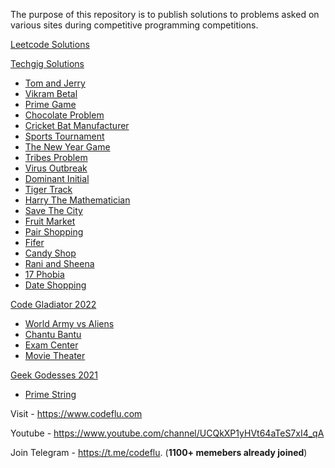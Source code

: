 
The purpose of this repository is to publish solutions to problems asked on various sites during competitive programming competitions.

[Leetcode Solutions](https://github.com/code-flu/problems/tree/main/leetcode)


[Techgig Solutions](https://github.com/code-flu/problems/tree/main/techgig)
 - [Tom and Jerry](https://github.com/code-flu/problems/tree/main/techgig/tom_and_jerry)
 - [Vikram Betal](https://github.com/code-flu/problems/tree/main/techgig/vikram_betal)
 - [Prime Game](https://github.com/code-flu/problems/tree/main/techgig/prime_game)
 - [Chocolate Problem](https://github.com/code-flu/problems/tree/main/techgig/chocolate_problem)
 - [Cricket Bat Manufacturer](https://github.com/code-flu/problems/tree/main/techgig/cricket_bat_manufacturer)
 - [Sports Tournament](https://github.com/code-flu/problems/tree/main/techgig/sports_tournament)
 - [The New Year Game](https://github.com/code-flu/problems/tree/main/techgig/the_new_year_game)
 - [Tribes Problem](https://github.com/code-flu/problems/tree/main/techgig/tribes_problem)
 - [Virus Outbreak](https://github.com/code-flu/problems/tree/main/techgig/virus_outbreak)
 - [Dominant Initial](https://github.com/code-flu/problems/tree/main/techgig/dominant_initial)
 - [Tiger Track](https://github.com/code-flu/problems/tree/main/techgig/tiger_track)
 - [Harry The Mathematician](https://github.com/code-flu/problems/tree/main/techgig/harry_the_mathematician)
 - [Save The City](https://github.com/code-flu/problems/tree/main/techgig/save_the_city)
 - [Fruit Market](https://github.com/code-flu/problems/tree/main/techgig/fruit_market)
 - [Pair Shopping](https://github.com/code-flu/problems/tree/main/techgig/pair_shopping)
 - [Fifer](https://github.com/code-flu/problems/tree/main/techgig/fifer)
 - [Candy Shop](https://github.com/code-flu/problems/tree/main/techgig/candy%20shop)
 - [Rani and Sheena](https://github.com/code-flu/problems/tree/main/techgig/rani_and_sheena)
 - [17 Phobia](https://github.com/code-flu/problems/tree/main/techgig/17_phobia)
-  [Date Shopping](https://github.com/code-flu/problems/tree/main/techgig/date_shopping)

[Code Gladiator 2022](https://github.com/code-flu/problems/tree/main/code-gladiator-2022) 
 - [World Army vs Aliens](https://github.com/code-flu/problems/tree/main/code-gladiator-2022/world_army_vs_aliens)
 - [Chantu Bantu](https://github.com/code-flu/problems/tree/main/code-gladiator-2022/chantu_bantu)
 - [Exam Center](https://github.com/code-flu/problems/tree/main/code-gladiator-2022/exam_center)
 - [Movie Theater](https://github.com/code-flu/problems/tree/main/code-gladiator-2022/movie_theater)

[Geek Godesses 2021](https://github.com/code-flu/problems/tree/main/geek-godesses-2021)
 - [Prime String](https://github.com/code-flu/problems/tree/main/geek-godesses-2021/prime_string)

Visit - https://www.codeflu.com

Youtube - https://www.youtube.com/channel/UCQkXP1yHVt64aTeS7xI4_qA

Join Telegram - https://t.me/codeflu. (**1100+ memebers already joined**)

